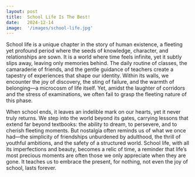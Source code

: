```yaml
---
layout: post
title:  School Life Is The Best!
date:   2024-12-14
image:  '/images/school-life.jpg'
---
```

School life is a unique chapter in the story of human existence, a fleeting yet profound period where the seeds of knowledge, character, and relationships are sown. It is a world where time feels infinite, yet it subtly slips away, leaving only memories behind. The daily routine of classes, the camaraderie of friends, and the gentle guidance of teachers create a tapestry of experiences that shape our identity. Within its walls, we encounter the joy of discovery, the sting of failure, and the warmth of belonging—a microcosm of life itself. Yet, amidst the laughter of corridors and the stress of examinations, we often fail to grasp the fleeting nature of this phase.

When school ends, it leaves an indelible mark on our hearts, yet it never truly returns. We step into the world beyond its gates, carrying lessons that extend far beyond textbooks: the ability to dream, to persevere, and to cherish fleeting moments. But nostalgia often reminds us of what we once had—the simplicity of friendships unburdened by adulthood, the thrill of youthful ambitions, and the safety of a structured world. School life, with all its imperfections and beauty, becomes a relic of time, a reminder that life’s most precious moments are often those we only appreciate when they are gone. It teaches us to embrace the present, for nothing, not even the joy of school, lasts forever.
